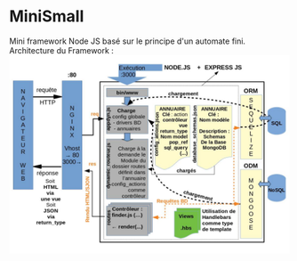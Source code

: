 # MiniSmall
Mini framework Node JS basé sur le principe d'un automate fini.
Architecture du Framework :
![Schéma architecture](https://github.com/Stephanux/MiniSmall/blob/main/docs/architecture_schema.jpg)
